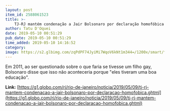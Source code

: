 ```yaml
---
layout: post
item_id: 2588061523
title: >-
    TJ-RJ mantém condenação a Jair Bolsonaro por declaração homofóbica
author: Tatu D'Oquei
date: 2019-05-10 00:51:29
pub_date: 2019-05-10 00:51:29
time_added: 2019-05-10 14:16:52
category: 
image: https://s2.glbimg.com/zqPdPF74JyiMi7WqoV6kNt1m344=/1200x/smart/filters:cover():strip_icc()/s.glbimg.com/jo/g1/f/original/2019/05/09/bolsonaro.jpg
---
```


Em 2011, ao ser questionado sobre o que faria se tivesse um filho gay, Bolsonaro disse que isso não aconteceria porque "eles tiveram uma boa educação".

**Link:** [https://g1.globo.com/rj/rio-de-janeiro/noticia/2019/05/09/tj-rj-mantem-condenacao-a-jair-bolsonaro-por-declaracao-homofobica.ghtml](https://g1.globo.com/rj/rio-de-janeiro/noticia/2019/05/09/tj-rj-mantem-condenacao-a-jair-bolsonaro-por-declaracao-homofobica.ghtml)

